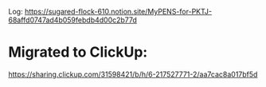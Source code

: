 Log: https://sugared-flock-610.notion.site/MyPENS-for-PKTJ-68affd0747ad4b059febdb4d00c2b77d

# Migrated to ClickUp:
https://sharing.clickup.com/31598421/b/h/6-217527771-2/aa7cac8a017bf5d
